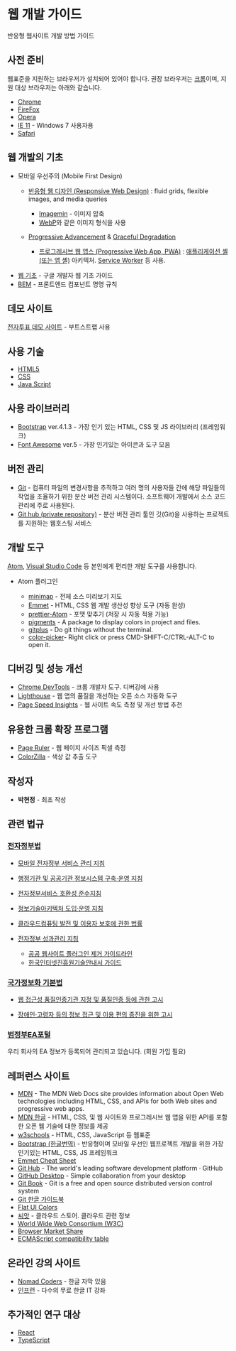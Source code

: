 # 웹 개발 가이드

반응형 웹사이트 개발 방법 가이드

## 사전 준비

웹표준을 지원하는 브라우저가 설치되어 있어야 합니다. 권장 브라우저는 [크롬](https://www.google.com/intl/ko_ALL/chrome/)이며, 지원 대상 브라우저는 아래와 같습니다.

- [Chrome](https://www.google.com/chrome/)
- [FireFox](https://www.mozilla.org/firefox/)
- [Opera](https://www.opera.com)
- [IE 11](https://support.microsoft.com/ko-kr/help/17621/internet-explorer-downloads) - Windows 7 사용자용
- [Safari](https://www.apple.com/kr/safari/)

## 웹 개발의 기초

- 모바일 우선주의 (Mobile First Design)

  - [반응형 웹 디자인 (Responsive Web Design)](https://developers.google.com/web/fundamentals/design-and-ux/responsive/) : fluid grids, flexible images, and media queries

    - [Imagemin](https://web.dev/fast/use-imagemin-to-compress-images) - 이미지 압축
    - [WebP](https://developers.google.com/web/tools/lighthouse/audits/webp)와 같은 이미지 형식을 사용

  - [Progressive Advancement](https://developer.mozilla.org/en-US/docs/Web/Apps/Progressive) & [Graceful Degradation](https://developer.mozilla.org/en-US/docs/Glossary/Graceful_degradation)

    - [프로그레시브 웹 앱스 (Progressive Web App, PWA)](https://developers.google.com/web/fundamentals/architecture/app-shell) : [애플리케이션 셸(또는 앱 셸)](https://developers.google.com/web/fundamentals/architecture/app-shell) 아키텍처. [Service Worker](https://developer.mozilla.org/ko/docs/Web/API/Service_Worker_API/Using_Service_Workers) 등 사용.

* [웹 기초](https://developers.google.com/web/fundamentals/) - 구글 개발자 웹 기초 가이드
* [BEM](http://getbem.com/) - 프론트엔드 컴포넌트 명명 규칙

## 데모 사이트

[전자투표 데모 사이트](https://coolitea.github.io/evote-clone-with-bootstrap/) - 부트스트랩 사용

## 사용 기술

- [HTML5](https://www.w3schools.com/html/)
- [CSS](https://www.w3schools.com/css/)
- [Java Script](https://www.w3schools.com/js/)

## 사용 라이브러리

- [Bootstrap](https://getbootstrap.com/) ver.4.1.3 - 가장 인기 있는 HTML, CSS 및 JS 라이브러리 (프레임워크)
- [Font Awesome](http://fontawesome.io) ver.5 - 가장 인기있는 아이콘과 도구 모음

## 버전 관리

- [Git](https://git-scm.com/) - 컴퓨터 파일의 변경사항을 추적하고 여러 명의 사용자들 간에 해당 파일들의 작업을 조율하기 위한 분산 버전 관리 시스템이다. 소프트웨어 개발에서 소스 코드 관리에 주로 사용된다.
- [Git hub (private repository)](https://github.com) - 분산 버전 관리 툴인 깃(Git)을 사용하는 프로젝트를 지원하는 웹호스팅 서비스

## 개발 도구

[Atom](https://atom.io/), [Visual Studio Code](https://code.visualstudio.com/) 등 본인에게 편리한 개발 도구를 사용합니다.

- Atom 플러그인

  - [minimap](https://atom.io/packages/minimap) - 전체 소스 미리보기 지도
  - [Emmet](https://docs.emmet.io/) - HTML, CSS 웹 개발 생산성 향상 도구 (자동 완성)
  - [prettier-Atom](https://atom.io/packages/prettier-atom) - 포맷 맞추기 (저장 시 자동 적용 가능)
  - [pigments](https://atom.io/packages/pigments) - A package to display colors in project and files.
  - [gitplus](https://atom.io/packages/git-plus) - Do git things without the terminal.
  - [color-picker](https://atom.io/packages/color-picker)- Right click or press CMD-SHIFT-C/CTRL-ALT-C to open it.

## 디버깅 및 성능 개선

- [Chrome DevTools](https://developers.google.com/web/tools/chrome-devtools/) - 크롬 개발자 도구. 디버깅에 사용
- [Lighthouse](https://developers.google.com/web/tools/lighthouse/) - 웹 앱의 품질을 개선하는 오픈 소스 자동화 도구
- [Page Speed Insights](https://developers.google.com/speed/pagespeed/insights/) -
  웹 사이트 속도 측정 및 개선 방법 추천

## 유용한 크롬 확장 프로그램

- [Page Ruler](https://chrome.google.com/webstore/detail/page-ruler/emliamioobfffbgcfdchabfibonehkme/related?hl=en) - 웹 페이지 사이즈 픽셀 측정
- [ColorZilla](https://chrome.google.com/webstore/detail/colorzilla/bhlhnicpbhignbdhedgjhgdocnmhomnp/related?hl=en) - 색상 값 추출 도구

## 작성자

- **박현정** - 최초 작성

## 관련 법규

### [전자정부법](http://www.law.go.kr/법령/전자정부법)

- [모바일 전자정부 서비스 관리 지침](http://www.law.go.kr/행정규칙/모바일전자정부서비스관리지침)
- [행정기관 및 공공기관 정보시스템 구축·운영 지침](http://www.law.go.kr/행정규칙/행정기관및공공기관정보시스템구축·운영지침)
- [전자정부서비스 호환성 준수지침](http://www.law.go.kr/행정규칙/전자정부서비스호환성준수지침)
- [정보기술아키텍처 도입·운영 지침](http://www.law.go.kr/행정규칙/정보기술아키텍처도입·운영지침)
- [클라우드컴퓨팅 발전 및 이용자 보호에 관한 법률](http://www.law.go.kr/법령/클라우드컴퓨팅발전및이용자보호에관한법률)
- [전자정부 성과관리 지침](http://www.law.go.kr/admRulLsInfoP.do?admRulSeq=2100000113669)

  - [공공 웹사이트 플러그인 제거 가이드라인](https://www.mois.go.kr/frt/bbs/type001/commonSelectBoardArticle.do?bbsId=BBSMSTR_000000000045&nttId=66932)
  - [한국인터넷진흥원기술안내서 가이드](http://www.kisa.or.kr/public/laws/laws3.jsp)

### [국가정보화 기본법](http://www.law.go.kr/법령/국가정보화기본법)

- [웹 접근성 품질인증기관 지정 및 품질인증 등에 관한 고시](http://www.law.go.kr/행정규칙/웹접근성품질인증기관지정및품질인증등에관한고시)

- [장애인·고령자 등의 정보 접근 및 이용 편의 증진을 위한 고시](http://www.law.go.kr/행정규칙/장애인·고령자등의정보접근및이용편의증진을위한고시)

### [범정부EA포털](https://www.geap.go.kr/)

우리 회사의 EA 정보가 등록되어 관리되고 있습니다. (회원 가입 필요)

## 레퍼런스 사이트

- [MDN](https://developer.mozilla.org/en-US/docs/Web/) - The MDN Web Docs site provides information about Open Web technologies including HTML, CSS, and APIs for both Web sites and progressive web apps.
- [MDN 한글](https://developer.mozilla.org/ko/) - HTML, CSS, 및 웹 사이트와 프로그레시브 웹 앱을 위한 API를 포함한 오픈 웹 기술에 대한 정보를 제공
- [w3schools](https://www.w3schools.com/) - HTML, CSS, JavaScript 등 웹표준
- [Bootstrap (한글번역)](http://bootstrapk.com/) - 반응형이며 모바일 우선인 웹프로젝트 개발을 위한 가장 인기있는 HTML, CSS, JS 프레임워크
- [Emmet Cheat Sheet](https://docs.emmet.io/cheat-sheet/)
- [Git Hub](https://github.com/) - The world's leading software development platform · GitHub
- [GitHub Desktop](https://desktop.github.com/) - Simple collaboration from your desktop
- [Git Book](https://git-scm.com/book/en/v2) - Git is a free and open source distributed version control system
- [Git 한글 가이드북](https://git-scm.com/book/ko/v2)
- [Flat UI Colors](https://flatuicolors.com/)
- [씨앗](https://www.ceart.kr/) - 클라우드 스토어. 클라우드 관련 정보
- [World Wide Web Consortium (W3C)](https://www.w3.org/)
- [Browser Market Share](http://gs.statcounter.com/browser-market-share/)
- [ECMAScript compatibility table](http://kangax.github.io/compat-table/es6/)

## 온라인 강의 사이트

- [Nomad Coders](https://academy.nomadcoders.co/) - 한글 자막 있음
- [인프런](https://www.inflearn.com/) - 다수의 무료 한글 IT 강좌

## 추가적인 연구 대상

- [React](http://reactjs.org)
- [TypeScript](https://www.typescriptlang.org/)

